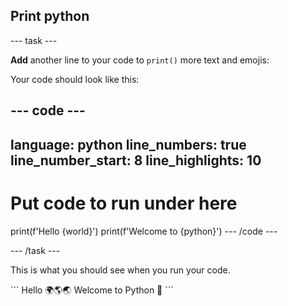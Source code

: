 <h2 class="c-project-heading--task">Print python</h2>

--- task ---

**Add** another line to your code to `print()` more text and emojis:

Your code should look like this:

--- code ---
---
language: python
line_numbers: true
line_number_start: 8
line_highlights: 10
---
# Put code to run under here
print(f'Hello {world}')
print(f'Welcome to {python}')
--- /code ---

--- /task ---

This is what you should see when you run your code.

<div class="c-project-output">
```
Hello 🌍🌎🌏
Welcome to Python 🐍
```
</div>
